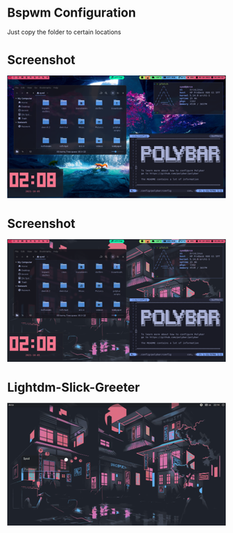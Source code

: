 # Bspwm Configuration
Just copy the folder to certain locations

# Screenshot 
![Screenshot](https://github.com/sydamr/bspwm-dotfiles/blob/master/image1.png)

# Screenshot
![Screenshot](https://github.com/sydamr/bspwm-dotfiles/blob/master/image2.png)

# Lightdm-Slick-Greeter
![Screenshot](https://github.com/sydamr/bspwm-dotfiles/blob/master/greeter.png)
